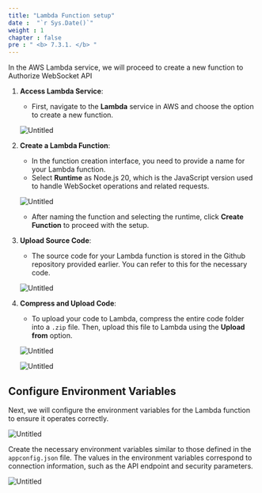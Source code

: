 ```yaml
---
title: "Lambda Function setup"
date :  "`r Sys.Date()`" 
weight : 1
chapter : false
pre : " <b> 7.3.1. </b> "
---
```



In the AWS Lambda service, we will proceed to create a new function to Authorize WebSocket API

1. **Access Lambda Service**:
   - First, navigate to the **Lambda** service in AWS and choose the option to create a new function.

   ![Untitled](/images/Lambda%20ac32d7935d7e4ace911b6413f3776394/image%2011.png)

2. **Create a Lambda Function**:
   - In the function creation interface, you need to provide a name for your Lambda function.
   - Select **Runtime** as Node.js 20, which is the JavaScript version used to handle WebSocket operations and related requests.

   ![Untitled](/images/Lambda%20ac32d7935d7e4ace911b6413f3776394/image%2012.png)

   - After naming the function and selecting the runtime, click **Create Function** to proceed with the setup.

3. **Upload Source Code**:
   - The source code for your Lambda function is stored in the Github repository provided earlier. You can refer to this for the necessary code.

   ![Untitled](/images/Lambda%20ac32d7935d7e4ace911b6413f3776394/image%2013.png)

4. **Compress and Upload Code**:
   - To upload your code to Lambda, compress the entire code folder into a `.zip` file. Then, upload this file to Lambda using the **Upload from** option.

   ![Untitled](/images/Lambda%20ac32d7935d7e4ace911b6413f3776394/image%2014.png)

   ![Untitled](/images/Lambda%20ac32d7935d7e4ace911b6413f3776394/image%2015.png)

## Configure Environment Variables

Next, we will configure the environment variables for the Lambda function to ensure it operates correctly.

![Untitled](/images/Lambda%20ac32d7935d7e4ace911b6413f3776394/image%204.png)

Create the necessary environment variables similar to those defined in the `appconfig.json` file. The values in the environment variables correspond to connection information, such as the API endpoint and security parameters.

![Untitled](/images/Lambda%20ac32d7935d7e4ace911b6413f3776394/image%2016.png)